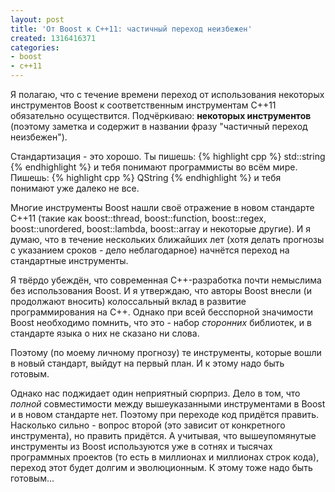 ```yaml
---
layout: post
title: 'От Boost к C++11: частичный переход неизбежен'
created: 1316416371
categories:
- boost
- c++11
---
```

<!--break-->
Я полагаю, что с течение времени переход от использования некоторых инструментов Boost к соответственным инструментам C++11 обязательно осуществится. Подчёркиваю: **некоторых инструментов** (поэтому заметка и содержит в названии фразу "частичный переход неизбежен").

Стандартизация - это хорошо. Ты пишешь:
{% highlight cpp %}
std::string
{% endhighlight %}
и тебя понимают программисты во всём мире. Пишешь:
{% highlight cpp %}
QString
{% endhighlight %}
и тебя понимают уже далеко не все.

Многие инструменты Boost нашли своё отражение в новом стандарте C++11 (такие как boost::thread, boost::function, boost::regex, boost::unordered, boost::lambda, boost::array и некоторые другие). И я думаю, что в течение нескольких ближайших лет (хотя делать прогнозы с указанием сроков - дело неблагодарное) начнётся переход на стандартные инструменты.

Я твёрдо убеждён, что современная C++-разработка почти немыслима без использования Boost. И я утверждаю, что авторы Boost внесли (и продолжают вносить) колоссальный вклад в развитие программирования на C++. Однако при всей бесспорной значимости Boost необходимо помнить, что это - набор *сторонних* библиотек, и в стандарте языка о них не сказано ни слова.

Поэтому (по моему личному прогнозу) те инструменты, которые вошли в новый стандарт, выйдут на первый план. И к этому надо быть готовым.

Однако нас поджидает один неприятный сюрприз. Дело в том, что *полной* совместимости между вышеуказанными инструментами в Boost и в новом стандарте нет. Поэтому при переходе код придётся править. Насколько сильно - вопрос второй (это зависит от конкретного инструмента), но править придётся. А учитывая, что вышеупомянутые инструменты из Boost используются уже в сотнях и тысячах программных проектов (то есть в миллионах и миллионах строк кода), переход этот будет долгим и эволюционным. К этому тоже надо быть готовым...
